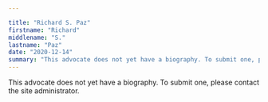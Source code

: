 ```yaml
---

title: "Richard S. Paz"
firstname: "Richard"
middlename: "S."
lastname: "Paz"
date: "2020-12-14"
summary: "This advocate does not yet have a biography. To submit one, please contact the site administrator."
---
```

This advocate does not yet have a biography. To submit one, please contact the site administrator.

